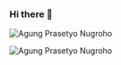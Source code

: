 ### Hi there 👋

<!--
**AgungPN/AgungPN** is a ✨ _special_ ✨ repository because its `README.md` (this file) appears on your GitHub profile.

Here are some ideas to get you started:

- 🔭 I’m currently working on ...
- 🌱 I’m currently learning ...
- 👯 I’m looking to collaborate on ...
- 🤔 I’m looking for help with ...
- 💬 Ask me about ...
- 📫 How to reach me: ...
- 😄 Pronouns: ...
- ⚡ Fun fact: ...
-->

<p><img src="https://github-readme-stats.vercel.app/api?username=AgungPN&show_icons=true&theme=nightowl&locale=en" alt="Agung Prasetyo Nugroho" /></p>
<p><img align="left" src="https://github-readme-stats.vercel.app/api/top-langs?username=AgungPN&show_icons=true&locale=en&layout=compact&theme=nightowl" alt="Agung Prasetyo Nugroho" /></p>

